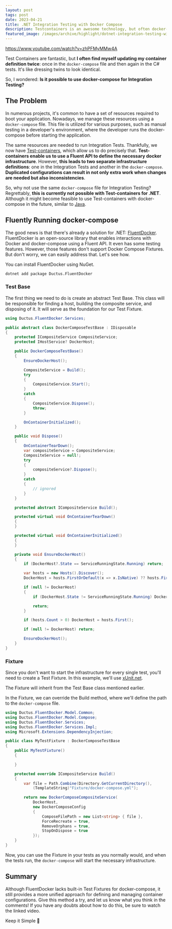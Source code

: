```yaml
---
layout: post
tags: post
date: 2023-04-21
title: .NET Integration Testing with Docker Compose
description: Testcontainers is an awesome technology, but often docker-compose is just better.
featured_image: /images/archive/highlight/dotnet-integration-testing-with-docker-compose.png
---
```


https://www.youtube.com/watch?v=zhPFMyMMw4A

Test Containers are fantastic, but **I often find myself updating my container definition twice**: once in the `docker-compose` file and then again in the C# tests. It's like dressing twins to look identical.

So, I wondered: **Is it possible to use docker-compose for Integration Testing?**

## The Problem

In numerous projects, it's common to have a set of resources required to boot your application. Nowadays, we manage these resources using a `docker-compose` file. This file is utilized for various purposes, such as manual testing in a developer's environment, where the developer runs the docker-compose before starting the application.

The same resources are needed to run Integration Tests. Thankfully, we now have [Test-containers](https://dotnet.testcontainers.org/), which allow us to do precisely that. **Test-containers enable us to use a Fluent API to define the necessary docker infrastructure**. However, **this leads to two separate infrastructure definitions**: one in the Integration Tests and another in the `docker-compose`. **Duplicated configurations can result in not only extra work when changes are needed but also inconsistencies**.

So, why not use the same `docker-compose` file for Integration Testing?
Regrettably, **this is currently not possible with Test-containers for .NET**. Although it might become feasible to use Test-containers with docker-compose in the future, similar to [Java](https://www.testcontainers.org/modules/docker_compose/).

## Fluently Running docker-compose

The good news is that there's already a solution for .NET: [FluentDocker](https://github.com/mariotoffia/FluentDocker). FluentDocker is an open-source library that enables interactions with Docker and docker-compose using a Fluent API. It even has some testing features. However, those features don't support Docker Compose Fixtures. But don't worry, we can easily address that. Let's see how.

You can install FluentDocker using NuGet.

```bash
dotnet add package Ductus.FluentDocker
```

### Test Base

The first thing we need to do is create an abstract Test Base. This class will be responsible for finding a host, building the composite service, and disposing of it. It will serve as the foundation for our Test Fixture.

```csharp
using Ductus.FluentDocker.Services;

public abstract class DockerComposeTestBase : IDisposable
{
    protected ICompositeService CompositeService;
    protected IHostService? DockerHost;

    public DockerComposeTestBase()
    {
        EnsureDockerHost();

        CompositeService = Build();
        try
        {
            CompositeService.Start();
        }
        catch
        {
            CompositeService.Dispose();
            throw;
        }

        OnContainerInitialized();
    }

    public void Dispose()
    {
        OnContainerTearDown();
        var compositeService = CompositeService;
        CompositeService = null!;
        try
        {
            compositeService?.Dispose();
        }
        catch
        {
            // ignored
        }
    }

    protected abstract ICompositeService Build();

    protected virtual void OnContainerTearDown()
    {
    }

    protected virtual void OnContainerInitialized()
    {
    }

    private void EnsureDockerHost()
    {
        if (DockerHost?.State == ServiceRunningState.Running) return;

        var hosts = new Hosts().Discover();
        DockerHost = hosts.FirstOrDefault(x => x.IsNative) ?? hosts.FirstOrDefault(x => x.Name == "default");

        if (null != DockerHost)
        {
            if (DockerHost.State != ServiceRunningState.Running) DockerHost.Start();

            return;
        }

        if (hosts.Count > 0) DockerHost = hosts.First();

        if (null != DockerHost) return;

        EnsureDockerHost();
    }
}
```

### Fixture

Since you don't want to start the infrastructure for every single test, you'll need to create a Test Fixture. In this example, we'll use [xUnit.net](https://xunit.net/).

The Fixture will inherit from the Test Base class mentioned earlier.

In the Fixture, we can override the Build method, where we'll define the path to the `docker-compose` file.

```csharp
using Ductus.FluentDocker.Model.Common;
using Ductus.FluentDocker.Model.Compose;
using Ductus.FluentDocker.Services;
using Ductus.FluentDocker.Services.Impl;
using Microsoft.Extensions.DependencyInjection;

public class MyTestFixture : DockerComposeTestBase
{
    public MyTestFixture()
    {

    }

    protected override ICompositeService Build()
    {
        var file = Path.Combine(Directory.GetCurrentDirectory(),
            (TemplateString)"Fixture/docker-compose.yml");

        return new DockerComposeCompositeService(
            DockerHost,
            new DockerComposeConfig
            {
                ComposeFilePath = new List<string> { file },
                ForceRecreate = true,
                RemoveOrphans = true,
                StopOnDispose = true
            });
    }
}
```

Now, you can use the Fixture in your tests as you normally would, and when the tests run, the `docker-compose` will start the necessary infrastructure.

## Summary

Although FluentDocker lacks built-in Test Fixtures for docker-compose, it still provides a more unified approach for defining and managing container configurations. Give this method a try, and let us know what you think in the comments! If you have any doubts about how to do this, be sure to watch the linked video.

Keep it Simple 🌱
